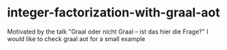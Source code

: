 # integer-factorization-with-graal-aot
Motivated by the talk "Graal oder nicht Graal – ist das hier die Frage?" I would like to check graal aot for a small example

